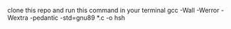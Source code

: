 clone this repo and run this command in your terminal 
gcc -Wall -Werror -Wextra -pedantic -std=gnu89 *.c -o hsh



